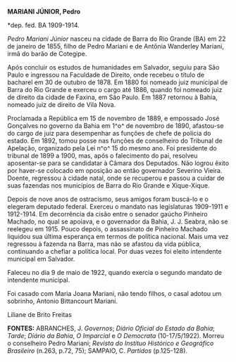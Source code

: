 **MARIANI JÚNIOR, Pedro**

\*dep. fed. BA 1909-1914.

*Pedro Mariani Júnior* nasceu na cidade de Barra do Rio Grande (BA) em
22 de janeiro de 1855, filho de Pedro Mariani e de Antônia Wanderley
Mariani, irmã do barão de Cotegipe.

Após concluir os estudos de humanidades em Salvador, seguiu para São
Paulo e ingressou na Faculdade de Direito, onde recebeu o título de
bacharel em 30 de outubro de 1878. Em 1880 foi nomeado juiz municipal de
Barra do Rio Grande e exerceu o cargo até 1886, quando foi nomeado juiz
de direito da cidade de Faxina, em São Paulo. Em 1887 retornou à Bahia,
nomeado juiz de direito de Vila Nova.

Proclamada a República em 15 de novembro de 1889, e empossado José
Gonçalves no governo da Bahia em 1^o^ de novembro de 1890, afastou-se do
cargo de juiz para desempenhar as funções de chefe de polícia do estado.
Em 1892, tomou posse nas funções de conselheiro do Tribunal de Apelação,
organizado pela Lei n^o^ 15 do mesmo ano. Foi presidente do tribunal de
1899 a 1900, mas, após o falecimento do pai, resolveu aposentar-se para
se candidatar à Câmara dos Deputados. Não logrou êxito por haver-se
colocado em oposição ao então governador Severino Vieira. Doente,
regressou à cidade natal, onde se recuperou e passou a cuidar de suas
fazendas nos municípios de Barra do Rio Grande e Xique-Xique.

Depois de nove anos de ostracismo, seus amigos foram buscá-lo e o
elegeram deputado federal. Exerceu o mandato nas legislaturas 1909-1911
e 1912-1914. Em decorrência da cisão entre o senador gaúcho Pinheiro
Machado, no qual se apoiava, e o governador da Bahia, J. J. Seabra, não
se reelegeu em 1915. Pouco depois, o assassinato de Pinheiro Machado
liquidou sua última esperança em termos de política nacional. Mais uma
vez regressou à fazenda na Barra, mas não se afastou da vida pública,
continuando a chefiar a política local. Por duas vezes foi eleito
intendente municipal em Salvador.

Faleceu no dia 9 de maio de 1922, quando exercia o segundo mandato de
intendente municipal.

Foi casado com Maria Joana Mariani, não tendo filhos, o casal adotou um
sobrinho, Antonio Bittancourt Mariani.

Liliane de Brito Freitas

**FONTES:** ABRANCHES, J. *Governos*; *Diário Oficial do Estado da
Bahia*; *Tarde*; *Diário da Bahia*, *O Imparcial* e *O Democrata*
(10-17/5/1922). Morreu o conselheiro Pedro Mariani; *Revista do Instituo
Histórico e Geográfico Brasileiro* (n.263, p.72, 75); SAMPAIO, C.
*Partidos* (p.125-128).
